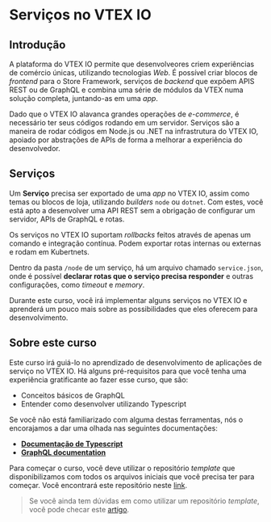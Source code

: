# Serviços no VTEX IO

## Introdução

A plataforma do VTEX IO permite que desenvolveores criem experiências de comércio únicas, utilizando tecnologias _Web_. É possível criar blocos de _frontend_ para o Store Framework, serviços de _backend_ que expõem APIS REST ou de GraphQL e combina uma série de módulos da VTEX numa solução completa, juntando-as em uma _app_.

Dado que o VTEX IO alavanca grandes operações de _e-commerce_, é necessário ter seus códigos rodando em um servidor. Serviços são a maneira de rodar códigos em Node.js ou .NET na infrastrutura do VTEX IO, apoiado por abstrações de APIs de forma a melhorar a experiência do desenvolvedor.

## Serviços

Um **Serviço** precisa ser exportado de uma _app_ no VTEX IO, assim como temas ou blocos de loja, utilizando _builders_ `node` ou `dotnet`. Com estes, você está apto a desenvolver uma API REST sem a obrigação de configurar um servidor, APIs de GraphQL e rotas.

Os serviços no VTEX IO suportam _rollbacks_ feitos através de apenas um comando e integração contínua. Podem exportar rotas internas ou externas e rodam em Kubertnets.

Dentro da pasta `/node` de um serviço, há um arquivo chamado `service.json`, onde é possível **declarar rotas que o serviço precisa responder** e outras configurações, como _timeout_ e _memory_.

Durante este curso, você irá implementar alguns serviços no VTEX IO e aprenderá um pouco mais sobre as possibilidades que eles oferecem para desenvolvimento.

## Sobre este curso
Este curso irá guiá-lo no aprendizado de desenvolvimento de aplicações de serviço no VTEX IO. Há alguns pré-requisitos para que você tenha uma experiência gratificante ao fazer esse curso, que são:
- Conceitos básicos de GraphQL
- Entender como desenvolver utilizando Typescript

Se você não está familiarizado com alguma destas ferramentas, nós o encorajamos a dar uma olhada nas seguintes documentações:
- [**Documentação de Typescript**](https://www.typescriptlang.org/)
- [**GraphQL documentation**](https://graphql.org/learn/)

Para começar o curso, você deve utilizar o repositório _template_ que disponibilizamos com todos os arquivos iniciais que você precisa ter para começar. Você encontrará este repositório neste [link](https://github.com/vtex-trainings/service-course-template).

> Se você ainda tem dúvidas em como utilizar um repositório _template_, você pode checar este [artigo](https://developers.vtex.com/page/como-utilizar-um-reposit%C3%B3rio-template).
